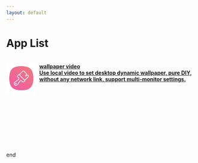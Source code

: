 ```yaml
---
layout: default
---
```


# App List

<br>

<a href="./wallpapervideo/wallpapervideo"  class="button fork">
<img style="display: block; vertical-align: middle;  margin-right: 8px; float: left;" src="./wallpapervideo/icon.png" width="80">
<span style="display: block; overflow: auto;">
<strong>wallpaper video
<br>Use local video to set desktop dynamic wallpaper, pure DIY, without any network link, support multi-monitor settings.    
</strong>
</span>
</a>

<br>

<br>

<br>

<br>

<br>

<br>

<br>

<br>

<br>

<br>

end

